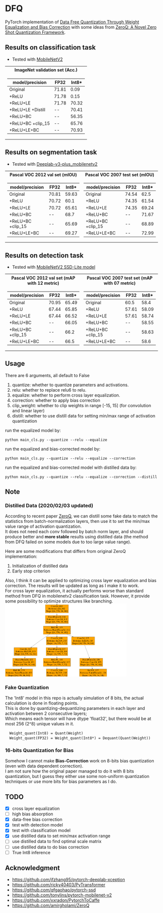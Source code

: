 # DFQ
PyTorch implementation of [Data Free Quantization Through Weight Equalization and Bias Correction](https://arxiv.org/abs/1906.04721) with some ideas from [ZeroQ: A Novel Zero Shot Quantization Framework](https://arxiv.org/abs/2001.00281).

## Results on classification task
- Tested with [MobileNetV2](https://github.com/tonylins/pytorch-mobilenet-v2)

<table>
<tr><th>ImageNet validation set (Acc.)   </th></tr>
<tr><td>

model/precision | FP32 | Int8*|
-----------|------|------|
Original   | 71.81 | 0.09
+ReLU | 71.78 | 0.15
+ReLU+LE | 71.78 | 70.32
+ReLU+LE +Distill | -- | 70.41
+ReLU+BC  |  --  | 56.35
+ReLU+BC +clip_15  |  --  | 65.76
+ReLU+LE+BC  |  --  | 70.93

</td></tr> </table>

## Results on segmentation task
- Tested with [Deeplab-v3-plus_mobilenetv2](https://github.com/jfzhang95/pytorch-deeplab-xception)  
<table>
<tr><th>Pascal VOC 2012 val set (mIOU) </th><th>Pascal VOC 2007 test set (mIOU)</th></tr>
<tr><td>

model/precision | FP32  | Int8*|
----------------|-------|-------|
Original  | 70.81 |  59.63
+ReLU     | 70.72 |  60.1
+ReLU+LE  | 70.72 | 65.61
+ReLU+BC  |  --  |  68.7
+ReLU+BC +clip_15  |  --  | 65.69
+ReLU+LE+BC  |  --  | 69.27

</td><td>

model/precision | FP32  | Int8*  
----------------|-------|-------  
Original | 74.54 |  62.5
+ReLU    | 74.35 |  61.54
+ReLU+LE  | 74.35 | 69.24
+ReLU+BC  |  --  |  71.67
+ReLU+BC +clip_15  |  --  | 68.89
+ReLU+LE+BC  |  --  | 72.99

</td></tr> </table>

## Results on detection task  
- Tested with [MobileNetV2 SSD-Lite model](https://github.com/qfgaohao/pytorch-ssd)

<table>
<tr><th>Pascal VOC 2012 val set (mAP with 12 metric)   </th><th>Pascal VOC 2007 test set (mAP with 07 metric)  </th></tr>
<tr><td>

model/precision | FP32 | Int8*|
-----------|------|------|
Original   | 70.95 | 65.49
+ReLU     | 67.44 | 65.85
+ReLU+LE  | 67.44 | 66.52
+ReLU+BC  |  --  |  66.05
+ReLU+BC +clip_15  |  --  | 66.2
+ReLU+LE+BC  |  --  | 66.5

</td><td>

model/precision | FP32  | Int8*  
----------------|-------|-------  
Original | 60.5 |  58.4
+ReLU     | 57.61 | 58.09
+ReLU+LE  | 57.61 | 58.74
+ReLU+BC  |  --  | 58.55
+ReLU+BC +clip_15  |  --  | 58.63
+ReLU+LE+BC  |  --  | 58.6

</td></tr> </table>

## Usage
There are 6 arguments, all default to False
  1. quantize: whether to quantize parameters and activations.  
  2. relu: whether to replace relu6 to relu.  
  3. equalize: whether to perform cross layer equalization.  
  4. correction: whether to apply bias correction
  5. clip_weight: whether to clip weights in range [-15, 15] (for convolution and linear layer)
  6. distill: whether to use distill data for setting min/max range of activation quantization

run the equalized model by:
```
python main_cls.py --quantize --relu --equalize
```

run the equalized and bias-corrected model by:
```
python main_cls.py --quantize --relu --equalize --correction
```

run the equalized and bias-corrected model with distilled data by:
```
python main_cls.py --quantize --relu --equalize --correction --distill
```

## Note
### Distilled Data (2020/02/03 updated)
  According to recent paper [ZeroQ](https://github.com/amirgholami/ZeroQ), we can distill some fake data to match the statistics from batch-normalization layers, then use it to set the min/max value range of activation quantization.  
  It does not need each conv followed by batch norm layer, and should produce better and **more stable** results using distilled data (the method from DFQ failed on some models due to too large value range).  

  Here are some modifications that differs from original ZeroQ implementation:
  1. Initialization of distilled data
  2. Early stop criterion

  Also, I think it can be applied to optimizing cross layer equalization and bias correction. The results will be updated as long as I make it to work.  
  For cross layer equalization, it actually performs worse than standard method from DFQ in mobilenetv2 classification task. However, it provide some possibility to optimize structures like branching.  
  <img src="LE_distill.png" alt="drawing" width="400"/>

### Fake Quantization
  The 'Int8' model in this repo is actually simulation of 8 bits, the actual calculation is done in floating points.  
  This is done by quantizing-dequantizing parameters in each layer and activation between 2 consecutive layers;  
  Which means each tensor will have dtype 'float32', but there would be at most 256 (2^8) unique values in it.  
  ```
    Weight_quant(Int8) = Quant(Weight)
    Weight_quant(FP32) = Weight_quant(Int8*) = Dequant(Quant(Weight))
  ```

### 16-bits Quantization for Bias
  Somehow I cannot make **Bias-Correction** work on 8-bits bias quantization (even with data dependent correction).  
  I am not sure how the original paper managed to do it with 8 bits quantization, but I guess they either use some non-uniform quantization techniques or use more bits for bias parameters as I do.

## TODO
- [x] cross layer equalization
- [ ] high bias absorption
- [x] data-free bias correction
- [x] test with detection model
- [x] test with classification model
- [x] use distilled data to set min/max activation range
- [ ] use distilled data to find optimal scale matrix
- [ ] use distilled data to do bias correction
- [ ] True Int8 inference

## Acknowledgment
- https://github.com/jfzhang95/pytorch-deeplab-xception
- https://github.com/ricky40403/PyTransformer
- https://github.com/qfgaohao/pytorch-ssd
- https://github.com/tonylins/pytorch-mobilenet-v2
- https://github.com/xxradon/PytorchToCaffe
- https://github.com/amirgholami/ZeroQ
